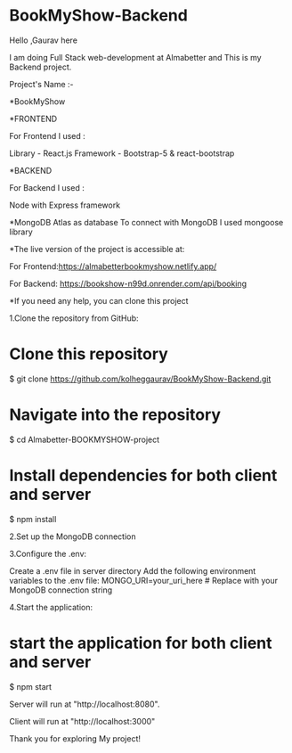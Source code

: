 # BookMyShow-Backend
Hello ,Gaurav here

I am doing Full Stack web-development at Almabetter and This is my Backend project.

Project's Name :-

*BookMyShow

*FRONTEND

For Frontend I used :

Library - React.js
Framework - Bootstrap-5 & react-bootstrap

*BACKEND

For Backend I used :

Node with Express framework

*MongoDB Atlas as database To connect with MongoDB I used mongoose library


*The live version of the project is accessible at:

For Frontend:https://almabetterbookmyshow.netlify.app/

For Backend: https://bookshow-n99d.onrender.com/api/booking


*If you need any help, you can clone this project

1.Clone the repository from GitHub:
# Clone this repository
 $ git clone https://github.com/kolheggaurav/BookMyShow-Backend.git
# Navigate into the repository
$ cd Almabetter-BOOKMYSHOW-project

# Install dependencies for both client and server
$ npm install

2.Set up the MongoDB connection

3.Configure the .env:

Create a .env file in server directory
Add the following environment variables to the .env file:
MONGO_URI=your_uri_here  # Replace with your MongoDB connection string

4.Start the application:

# start the application for both client and server
$ npm start  

Server will run at "http://localhost:8080".

Client will run at "http://localhost:3000"

Thank you for exploring My project!

